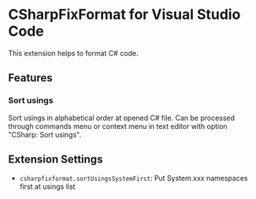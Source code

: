 # CSharpFixFormat for Visual Studio Code
This extension helps to format C# code.

## Features
### Sort usings
Sort usings in alphabetical order at opened C# file. Can be processed through commands menu
or context menu in text editor with option "CSharp: Sort usings".

## Extension Settings

* `csharpfixformat.sortUsingsSystemFirst`: Put System.xxx namespaces first at usings list